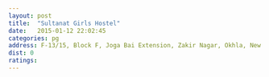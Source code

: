 ```yaml
---
layout: post
title:  "Sultanat Girls Hostel"
date:   2015-01-12 22:02:45
categories: pg
address: F-13/15, Block F, Joga Bai Extension, Zakir Nagar, Okhla, New Delhi-110025.
dist: 0
ratings:
---
```


